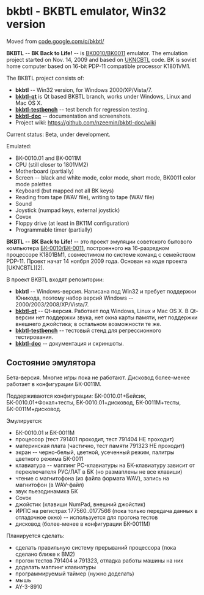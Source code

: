 # bkbtl - BKBTL emulator, Win32 version

Moved from [code.google.com/p/bkbtl/](http://code.google.com/p/bkbtl/)

**BKBTL** -- **BK Back to Life!** -- is [BK0010/BK0011](http://en.wikipedia.org/wiki/Elektronika_BK) emulator.
The emulation project started on Nov. 14, 2009 and based on [UKNCBTL](http://code.google.com/p/ukncbtl/) code.
BK is soviet home computer based on 16-bit PDP-11 compatible processor K1801VM1.

The BKBTL project consists of:
* **bkbtl** -- Win32 version, for Windows 2000/XP/Vista/7.
* [**bkbtl-qt**](https://github.com/nzeemin/bkbtl-qt) is Qt based BKBTL branch, works under Windows, Linux and Mac OS X.
* [**bkbtl-testbench**](https://github.com/nzeemin/bkbtl-testbench) -- test bench for regression testing.
* [**bkbtl-doc**](https://github.com/nzeemin/bkbtl-doc) -- documentation and screenshots.
* Project wiki: https://github.com/nzeemin/bkbtl-doc/wiki

Current status: Beta, under development.

Emulated:
* BK-0010.01 and BK-0011M
* CPU (still closer to 1801VM2)
* Motherboard (partially)
* Screen -- black and white mode, color mode, short mode, BK0011 color mode palettes
* Keyboard (but mapped not all BK keys)
* Reading from tape (WAV file), writing to tape (WAV file)
* Sound
* Joystick (numpad keys, external joystick)
* Covox
* Floppy drive (at least in BK11M configuration)
* Programmable timer (partially)

**BKBTL** -- **BK Back to Life!** -- это проект эмуляции советского бытового компьютера [БК-0010/БК-0011](http://ru.wikipedia.org/wiki/БК), построенного на 16-разрядном процессоре К1801ВМ1, совместимом по системе команд с семейством PDP-11. Проект начат 14 ноября 2009 года. Основан на коде проекта [UKNCBTL][2].

В проект BKBTL входят репозитории:
* **bkbtl** -- Windows-версия. Написана под Win32 и требует поддержки Юникода, поэтому набор версий Windows -- 2000/2003/2008/XP/Vista/7.
* [**bkbtl-qt**](https://github.com/nzeemin/bkbtl-qt) -- Qt-версия. Работает под Windows, Linux и Mac OS X. В Qt-версии нет поддержки звука, нет окна карты памяти, нет поддержки внешнего джойстика; в остальном возможности те же.
* [**bkbtl-testbench**](https://github.com/nzeemin/bkbtl-testbench) -- тестовый стенд для регрессионного тестирования.
* [**bkbtl-doc**](https://github.com/nzeemin/bkbtl-doc) -- документация и скриншоты.

## Состояние эмулятора

Бета-версия. Многие игры пока не работают. Дисковод более-менее работает в конфигурации БК-0011М.

Поддерживаются конфигурации:
БК-0010.01+Бейсик, БК-0010.01+Фокал+тесты, БК-0010.01+дисковод, БК-0011М+тесты, БК-0011М+дисковод.

Эмулируется:
* БК-0010.01 и БК-0011М
* процессор (тест 791401 проходит, тест 791404 НЕ проходит)
* материнская плата (частично, тест памяти 791323 НЕ проходит)
* экран -- черно-белый, цветной, усеченный режим, палитры цветного режима БК-0011
* клавиатура -- маппинг PC-клавиатуры на БК-клавиатуру зависит от переключателя РУС/ЛАТ в БК (но размаплены не все клавиши)
* чтение с магнитофона (из файла формата WAV), запись на магнитофон (в WAV-файл)
* звук пьезодинамика БК
* Covox
* джойстик (клавиши NumPad, внешний джойстик)
* ИРПС на регистрах 177560..0177566 (пока только передача данных в отладочное окно) -- используется для прогона тестов
* дисковод (более-менее в конфигурации БК-0011М)

Планируется сделать:

* сделать правильную систему прерываний процессора (пока сделано ближе к ВМ2)
* прогон тестов 791404 и 791323, отладка работы машины на них
* доделать маппинг клавиатуры
* программируемый таймер (нужно доделать)
* мышь
* AY-3-8910
